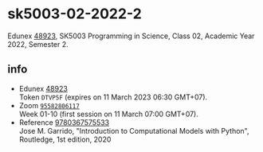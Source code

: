 # sk5003-02-2022-2
Edunex [48923](https://edunex.itb.ac.id/courses/48923/preview), SK5003 Programming in Science, Class 02, Academic Year 2022, Semester 2.


## info
+ Edunex [48923](https://edunex.itb.ac.id/courses/48923/preview)<br>
  Token `DTVP5F` (expires on 11 March 2023 06:30 GMT+07).
+ Zoom [`95582806117`](https://itb-ac-id.zoom.us/j/95582806117?pwd=dFprT1FiNUwrZHBONmcyR3hHL29xZz09)<br>
  Week 01-10 (first session on 11 March 07:00 GMT+07).
+ Reference [9780367575533](https://isbnsearch.org/isbn/9780367575533)<br>
  Jose M. Garrido, "Introduction to Computational Models with Python", Routledge, 1st edition, 2020
